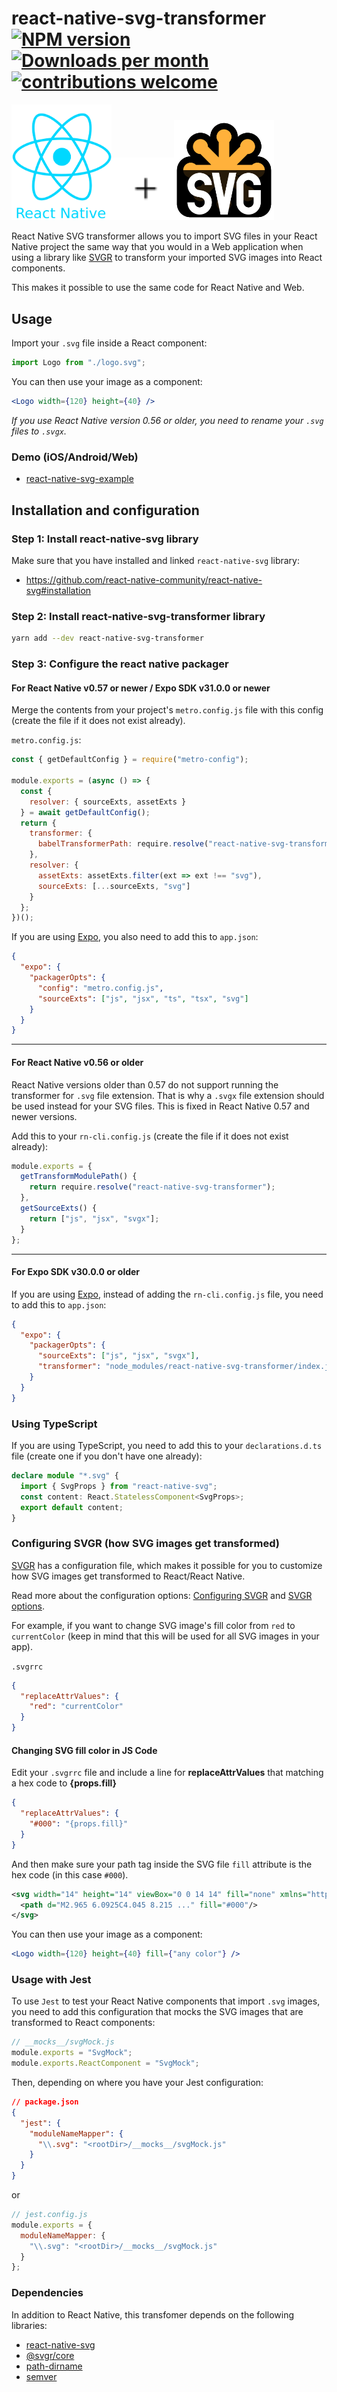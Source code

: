 # react-native-svg-transformer [![NPM version](http://img.shields.io/npm/v/react-native-svg-transformer.svg)](https://www.npmjs.org/package/react-native-svg-transformer) [![Downloads per month](https://img.shields.io/npm/dm/react-native-svg-transformer.svg)](http://npmcharts.com/compare/react-native-svg-transformer?periodLength=30) [![contributions welcome](https://img.shields.io/badge/contributions-welcome-brightgreen.svg)](https://egghead.io/courses/how-to-contribute-to-an-open-source-project-on-github)

<a href="https://facebook.github.io/react-native/"><img src="images/react-native-logo.png" width="160"></a><img src="images/plus.svg" width="100"><img src="images/svg-logo.svg" width="160">

React Native SVG transformer allows you to import SVG files in your React Native project the same way that you would in a Web application when using a library like [SVGR](https://github.com/smooth-code/svgr/tree/master/packages/webpack#svgrwebpack) to transform your imported SVG images into React components.

This makes it possible to use the same code for React Native and Web.

## Usage

Import your `.svg` file inside a React component:

```jsx
import Logo from "./logo.svg";
```

You can then use your image as a component:

```jsx
<Logo width={120} height={40} />
```

_If you use React Native version 0.56 or older, you need to rename your `.svg` files to `.svgx`._

### Demo (iOS/Android/Web)

- [react-native-svg-example](https://github.com/kristerkari/react-native-svg-example)

## Installation and configuration

### Step 1: Install react-native-svg library

Make sure that you have installed and linked `react-native-svg` library:

- https://github.com/react-native-community/react-native-svg#installation

### Step 2: Install react-native-svg-transformer library

```sh
yarn add --dev react-native-svg-transformer
```

### Step 3: Configure the react native packager

#### For React Native v0.57 or newer / Expo SDK v31.0.0 or newer

Merge the contents from your project's `metro.config.js` file with this config (create the file if it does not exist already).

`metro.config.js`:

```js
const { getDefaultConfig } = require("metro-config");

module.exports = (async () => {
  const {
    resolver: { sourceExts, assetExts }
  } = await getDefaultConfig();
  return {
    transformer: {
      babelTransformerPath: require.resolve("react-native-svg-transformer")
    },
    resolver: {
      assetExts: assetExts.filter(ext => ext !== "svg"),
      sourceExts: [...sourceExts, "svg"]
    }
  };
})();
```

If you are using [Expo](https://expo.io/), you also need to add this to `app.json`:

```json
{
  "expo": {
    "packagerOpts": {
      "config": "metro.config.js",
      "sourceExts": ["js", "jsx", "ts", "tsx", "svg"]
    }
  }
}
```

---

#### For React Native v0.56 or older

React Native versions older than 0.57 do not support running the transformer for `.svg` file extension. That is why a `.svgx` file extension should be used instead for your SVG files. This is fixed in React Native 0.57 and newer versions.

Add this to your `rn-cli.config.js` (create the file if it does not exist already):

```js
module.exports = {
  getTransformModulePath() {
    return require.resolve("react-native-svg-transformer");
  },
  getSourceExts() {
    return ["js", "jsx", "svgx"];
  }
};
```

---

#### For Expo SDK v30.0.0 or older

If you are using [Expo](https://expo.io/), instead of adding the `rn-cli.config.js` file, you need to add this to `app.json`:

```json
{
  "expo": {
    "packagerOpts": {
      "sourceExts": ["js", "jsx", "svgx"],
      "transformer": "node_modules/react-native-svg-transformer/index.js"
    }
  }
}
```

### Using TypeScript

If you are using TypeScript, you need to add this to your `declarations.d.ts` file (create one if you don't have one already):

```ts
declare module "*.svg" {
  import { SvgProps } from "react-native-svg";
  const content: React.StatelessComponent<SvgProps>;
  export default content;
}
```

### Configuring SVGR (how SVG images get transformed)

[SVGR](https://github.com/smooth-code/svgr) has a configuration file, which makes it possible for you to customize how SVG images get transformed to React/React Native.

Read more about the configuration options: [Configuring SVGR](https://github.com/smooth-code/svgr/blob/master/website/src/pages/docs/configuration-files.mdx) and [SVGR options](https://github.com/smooth-code/svgr/blob/master/website/src/pages/docs/options.mdx).

For example, if you want to change SVG image's fill color from `red` to `currentColor` (keep in mind that this will be used for all SVG images in your app).

`.svgrrc`

```json
{
  "replaceAttrValues": {
    "red": "currentColor"
  }
}
```

#### Changing SVG fill color in JS Code

Edit your `.svgrrc` file and include a line for **replaceAttrValues** that matching a hex code to **{props.fill}**

```json
{
  "replaceAttrValues": {
    "#000": "{props.fill}"
  }
}
```

And then make sure your path tag inside the SVG file `fill` attribute is the hex code (in this case `#000`).

```xml
<svg width="14" height="14" viewBox="0 0 14 14" fill="none" xmlns="http://www.w3.org/2000/svg">
  <path d="M2.965 6.0925C4.045 8.215 ..." fill="#000"/>
</svg>
```

You can then use your image as a component:

```jsx
<Logo width={120} height={40} fill={"any color"} />
```

### Usage with Jest

To use `Jest` to test your React Native components that import `.svg` images, you need to add this configuration that mocks the SVG images that are transformed to React components:

```js
// __mocks__/svgMock.js
module.exports = "SvgMock";
module.exports.ReactComponent = "SvgMock";
```

Then, depending on where you have your Jest configuration:

```json
// package.json
{
  "jest": {
    "moduleNameMapper": {
      "\\.svg": "<rootDir>/__mocks__/svgMock.js"
    }
  }
}
```

or

```js
// jest.config.js
module.exports = {
  moduleNameMapper: {
    "\\.svg": "<rootDir>/__mocks__/svgMock.js"
  }
};
```

### Dependencies

In addition to React Native, this transfomer depends on the following libraries:

- [react-native-svg](https://github.com/magicismight/react-native-svg#readme)
- [@svgr/core](https://github.com/smooth-code/svgr/tree/master/packages/core)
- [path-dirname](https://github.com/gulpjs/path-dirname#readme)
- [semver](https://github.com/npm/node-semver#readme)
